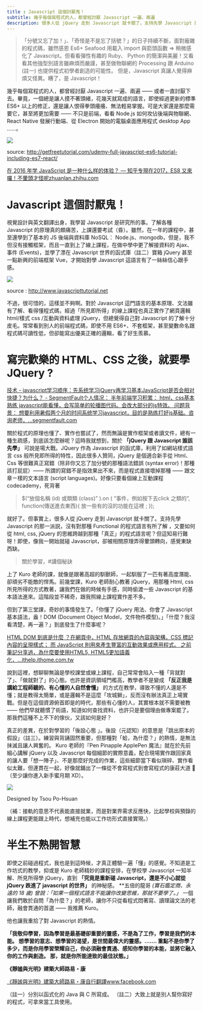 ```yaml
---
title : Javascript 這個討厭鬼！
subtitle: 幾乎每個寫程式的人，都曾經討厭 Javascript 一遍、兩遍
description: 很多人從 jQuery 走到 Javascript 就卡關了。支持先學 Javascript 的那一派説，沒有對那種 Functional 的程式語言有所了解 ，又要如何從 html, css, jQuery 的思維跨越到那種「真正」的程式語言呢？但這知易行難呀！即使，像我一開始就碰 Javascript，卻被相關原理弄得暈頭轉向，感覺東缺西缺。直到⋯⋯
---
```

> 「分號又忘了加！」、「奇怪是不是忘了括號？」的日子持續不斷，面對龐雜的程式碼，雖然感恩 Es6+ Seafood 用載入 import 與箭頭函數 => 稍微感化了 Javascript。但看看彈性有趣的 Ruby、 Python 的簡潔與美麗！又看看其他強型別語言雖麻煩而嚴謹，甚至做物聯網的 Processing 跟 Arduino (註一) 也提供程式初學者創造的可能性。 但是，Javascript 真讓人覺得麻煩又怪異。糟了，是 Javascript！

幾乎每個寫程式的人，都曾經討厭 Javascript 一遍、兩遍 —— 或者一直討厭下去。畢竟，一個總是讓人摸不著頭緒，花幾天就寫成的語言，即使經過更新的標準 ES6+ 以上的修正，還是讓人恨得拳頭癢癢、無法輕易掌握。可是大家還是那麼需要它，甚至將更加需要 —— 不只是前端，看看 Node.js 如何攻佔後端與物聯網、React Native 發展行動端、從 Electron 開始的電腦桌面應用程式 desktop App ……。

![](https://miro.medium.com/max/1400/1*6UmMz77Ks_72mrqKbaXgoQ.jpeg)

source: http://getfreetutorial.com/udemy-full-javascript-es6-tutorial-including-es7-react/

[在 2016 年学 JavaScript 是一种什么样的体验？ — 知乎专現在2017，ES8 又來囉！不暈頭才怪呢zhuanlan.zhihu.com](https://zhuanlan.zhihu.com/p/22782487)

# Javascript 這個討厭鬼！

視覺設計與英文翻譯出身，我學習 Javascript 是研究所的事。了解各種 Javascript 的原理真的頗痛苦，上課還要考試（昏）。雖然，在一年的課程中，甚至還學到了基本的 JS 後端與資料庫 NoSQL： Node.js、mongodb，但是，我不但沒有接觸框架，而且一直到上了線上課程，在做中學中更了解接資料的 Ajax、事件 (Events)，並學了漂在 Javascript 世界的函式庫（註二）寶箱 jQuery 甚至一點新興的前端框架 Vue，才開始對學 Javascript 這語言有了一絲絲信心跟手感。

![](https://miro.medium.com/max/1400/1*_RzQVKZoS5DDPsp027Hvcw.png)

source : http://www.javascripttutorial.net

不過，很可惜的，這樣並不夠啊。對於 Javascript 這門語言的基本原理、文法雖有了解、看得懂程式碼，經過「所見即所得」的線上課程也真正實作了網頁邏輯 html/樣式 css /互動與資料處理 jQuery，但總覺得自己對 Javascript 的了解十分皮毛。常常看到別人的前端程式碼，即使不用 ES6+、不套框架，甚至變數命名跟程式碼可讀性低，但卻能寫出優美正確的邏輯，看了好生羨慕。

# 寫完歡樂的 HTML、CSS 之後，就要學 JQuery ?

[技术 - javascript学习顺序：先系统学习jQuery再学习基本JavaScript是否会相对快捷？为什么？ - SegmentFault个人情况： 半年前端学习积累： html，css基本熟练 javascript能看懂，会写简单的轮播图代码。会改大部分的js特效。 问题背景： 想要利用暑假两个月的时间系统学习javascript，目的是熟练打好js基础。咨询老师，...segmentfault.com](https://segmentfault.com/q/1010000000579646)

關於程式的原理也懂了、實作也嘗試了，然而無論是實作框架或者讀文件，總有一種生疏感，到底該怎麼辦呢？這時我就想到，關於  **「jQuery 跟 Javascript 誰該先學」** 可說是場大戰。JQuery 作為 Javascript 的函式庫，利用了如網站樣式語言 css 般所見即所得的特性，因此很多人贊同，jQuery 是個適合新手從 Html、Css 等很難真正寫錯（除非你又忘了加分號的那種語法錯誤 (syntax error)！那種該打屁屁）—— 所謂的寫錯不是指效果出不來，而是程式直接壞掉那種 —— 跟文章ㄧ樣的文本語言 (script languages)。好像只要看個線上互動課程 codecademy，死背著

> $(“放個名稱 (id) 或類類 (class)” ).on ( “事件，例如按下去click 之類的”, function(傳送進去東西){ 放一些有的沒的功能在這裡 ; });

就好了。但事實上，很多人從 jQuery 走到 Javascript 就卡關了。支持先學 Javascript 的那一派説，沒有對那種 Functional 的程式語言有所了解 ，又要如何從 html, css, jQuery 的思維跨越到那種「真正」的程式語言呢？但這知易行難呀！即使，像我一開始就碰 Javascript，卻被相關原理弄得暈頭轉向，感覺東缺西缺。

> 關於學習，#講個秘訣

上了 Kuro 老師的課，就像是跟著高超的馴獸師，一起馴服了一匹有著高度潛能、卻頑劣不能敵的悍馬。前幾堂課，Kuro 老師耐心教著 jQuery，用那種 Html, css 所見所得的方式教著，讓我們在做的時候有手感，同時偷渡一些 Javascript 的基本語法進來。這階段並不稀奇，跟我照線上課程實作差不多。

但到了第三堂課，奇妙的事情發生了。「你懂了 jQuery 用法、你會了 Javascript 基本語法，盎！DOM (Document Object Model，文件物件模型)。」「什麼？我沒看清楚，再一遍？」到底發生了什麼事呢？

[HTML DOM 到底是什麼 ？在網頁中，HTML 存放網頁的內容與架構，CSS 標記內容的呈現樣式； 而 JavaScript 則用來產生豐富的互動效果或應用程式。 之前筆記分享過，為什麼要使用HTML5, HTML5更加語義化，...ithelp.ithome.com.tw](http://ithelp.ithome.com.tw/articles/10108783)

說到這裡，想聊聊無論是學校課堂或線上課程，自己常常會陷入一種「背就對了」、「做就對了」的心態。也許是資訊領域門檻高，教學者不是變成 **「反正我是講給工程師聽的、有心懂的人自然會懂」** 的方式在教學，導致不懂的人還是不懂；就是教得太簡單，或是邏輯不是這麼「攻城獅」，反而沒有辦法真正上場實戰。但是在這個資源俯首即是的時代，那些有心懂的人，其實根本就不需要被教 —— 他們早就聽慣了術語，知道如何查找資料，也許只是要個理由做專案罷了。那我們這種不上不下的傢伙，又該如何是好？

真正的差異，在於對學習的「後設心態 」。後設（元認知）的意思是「跳出原本的假設」（註三）。練習與背誦固然重要，但那種對「蛤，為什麼？」的熱情，是無法抹滅且讓人興奮的。 Kuro 老師的『Pen Pinapple ApplePen 魔法』就在於先前細心講解 jQuery 以及 Javascript 每個細節的實際意義，配合現場實作跟回家真的讓人要「想一陣子」、不是那麼好完成的作業，這些細節當下看似瑣碎、實作看似太難，但連貫在一起，好像就鋪出了一條從不會寫程式到會寫程式的康莊大道 🌟（至少讓你進入新手蜜月期 XD）。

![](https://miro.medium.com/max/1400/1*LGlfY-c_38_52SztitOelA.png)

Designed by Tsou Po-Hsuan

（補：接軌的意思不代表能直接就業，而是對業界需求反應快，比起學校與預錄的線上課程更能跟上時代，想補充也能以工作坊形式直接實現。）

# 半生不熟開智慧

即使之前碰過程式，我也是到這時候，才真正體驗一遍「懂」的感覺。不知道是工作坊式的教學，抑或是 Kuro 老師精妙的課程安排，在學校學 Javascript 一知半解、所見所得學 jQuery，直到 **「究竟是重新碰 Javascript，還是不小心就從 jQuery 跌進了 javascript 的世界」** 的神秘感。 **五倍的龍哥 *(寶石鑑定商、永遠的 18 歲) *曾說：「如果一個程式語言不能讓你改變思維，那就不要學了。」** 一個讓我們敢於自問「為什麼？」的老師，讓你不只從看程式悶著寫、讀理論文法的老師，融會貫通的首選 —— 我推薦 Kuro。

他也讓我重拾了對 Javascript 的熱情。

**「我敬仰學習，因為學習是最基礎卻重要的靈感，不是為了工作，學習是我們的本能。
想學習的意志、想學習的渴望，是世間最偉大的靈感。…….
重點不是你學了多少，而是你用學習榮耀自己，你必須融會貫通、感知你學習的本能，並將它融入你的工作與創造。
那，就是你所能達致的最佳狀態。」**

**《靜謐與光明》建築大師路易・康**

[《靜謐與光明》建築大師路易・康自行翻譯www.facebook.com](https://www.facebook.com/photo.php?fbid=10150385620148559&set=a.10150385617863559.372540.551278558&type=3&theater)

（註一）分別以函式化的 Java 與 C 所寫成。
（註二）大致上就是別人幫你寫好的程式，可拿來當工具使用。
